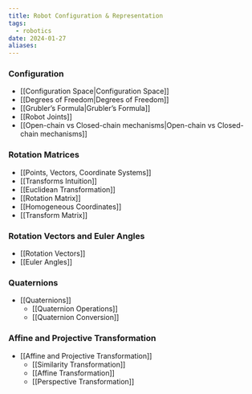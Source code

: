 ```yaml
---
title: Robot Configuration & Representation
tags:
  - robotics
date: 2024-01-27
aliases:
---
```

### Configuration
- [[Configuration Space|Configuration Space]]
- [[Degrees of Freedom|Degrees of Freedom]]
- [[Grubler’s Formula|Grubler’s Formula]]
- [[Robot Joints]]
- [[Open-chain vs Closed-chain mechanisms|Open-chain vs Closed-chain mechanisms]]
### Rotation Matrices
- [[Points, Vectors, Coordinate Systems]]
- [[Transforms Intuition]]
- [[Euclidean Transformation]]
- [[Rotation Matrix]]
- [[Homogeneous Coordinates]]
- [[Transform Matrix]]
### Rotation Vectors and Euler Angles
- [[Rotation Vectors]]
- [[Euler Angles]]
### Quaternions
- [[Quaternions]]
	- [[Quaternion Operations]]
	- [[Quaternion Conversion]]
### Affine and Projective Transformation
- [[Affine and Projective Transformation]]
	- [[Similarity Transformation]]
	- [[Affine Transformation]]
	- [[Perspective Transformation]]